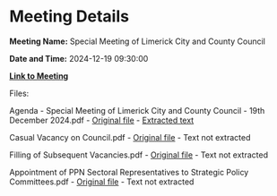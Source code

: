 # Meeting Details

**Meeting Name:** Special Meeting of Limerick City and County Council

**Date and Time:** 2024-12-19 09:30:00

**[Link to Meeting](https://www.limerick.ie/council/whats-on/special-meeting-of-limerick-city-and-county-council-16)**

Files: 

Agenda - Special Meeting of Limerick City and County Council - 19th December 2024.pdf - [Original file](https://www.limerick.ie/sites/default/files/media/documents/2024-12/agenda-special-meeting-of-limerick-city-and-county-council-19th-december-2024.pdf) - [Extracted text](./Agenda%20-%20Special%20Meeting%20of%20Limerick%20City%20and%20County%20Council%20-%2019th%20December%202024.md)

Casual Vacancy on Council.pdf - [Original file](https://www.limerick.ie/sites/default/files/media/documents/2024-12/filling-of-casual-vacancy-by-co-operation.pdf) - Text not extracted

Filling of Subsequent Vacancies.pdf - [Original file](https://www.limerick.ie/sites/default/files/media/documents/2024-12/filling-of-subsequent-vacancies.pdf) - Text not extracted

Appointment of PPN Sectoral Representatives to Strategic Policy Committees.pdf - [Original file](https://www.limerick.ie/sites/default/files/media/documents/2024-12/appointment-of-ppn-sectoral-representatives-to-strategic-policy-committees.pdf) - Text not extracted

